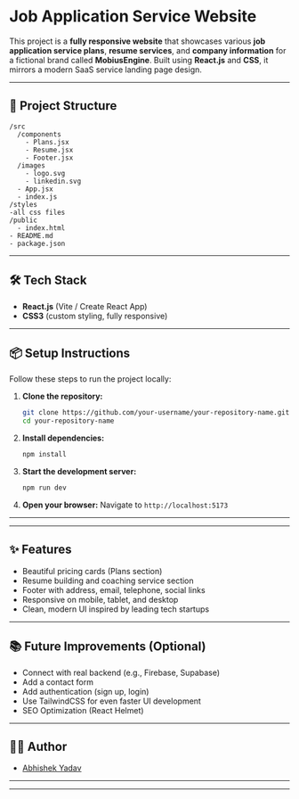 # Job Application Service Website

This project is a **fully responsive website** that showcases various **job application service plans**, **resume services**, and **company information** for a fictional brand called **MobiusEngine**.
Built using **React.js** and **CSS**, it mirrors a modern SaaS service landing page design.

---

## 🚀 Project Structure

```
/src
  /components
    - Plans.jsx
    - Resume.jsx
    - Footer.jsx
  /images
    - logo.svg
    - linkedin.svg
  - App.jsx
  - index.js
/styles
-all css files
/public
  - index.html
- README.md
- package.json
```

---

## 🛠️ Tech Stack

- **React.js** (Vite / Create React App)
- **CSS3** (custom styling, fully responsive)

---

## 📦 Setup Instructions

Follow these steps to run the project locally:

1. **Clone the repository:**
   ```bash
   git clone https://github.com/your-username/your-repository-name.git
   cd your-repository-name
   ```

2. **Install dependencies:**
   ```bash
   npm install
   ```

3. **Start the development server:**
   ```bash
   npm run dev
   ```


4. **Open your browser:**
   Navigate to `http://localhost:5173`

---




---

## ✨ Features

- Beautiful pricing cards (Plans section)
- Resume building and coaching service section
- Footer with address, email, telephone, social links
- Responsive on mobile, tablet, and desktop
- Clean, modern UI inspired by leading tech startups

---

## 📚 Future Improvements (Optional)

- Connect with real backend (e.g., Firebase, Supabase)
- Add a contact form
- Add authentication (sign up, login)
- Use TailwindCSS for even faster UI development
- SEO Optimization (React Helmet)

---

## 👨‍💻 Author

- [Abhishek Yadav](https://github.com/Abhi-2516)

---


---
